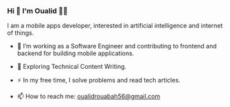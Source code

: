 ### Hi 👋 I'm Oualid :man_technologist:

I am a mobile apps developer, interested in artificial intelligence and internet of things.


- :telescope: I’m working as a Software Engineer and contributing to frontend and backend for building mobile applications.

- :seedling: Exploring Technical Content Writing.

- :zap: In my free time, I solve problems and read tech articles.

- :mailbox: How to reach me: <a href="mailto:oualidrouabah56@gmail.com">oualidrouabah56@gmail.com</a>
